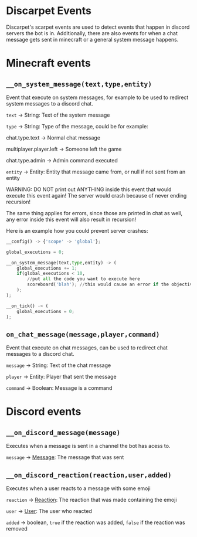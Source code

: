 # Discarpet Events


Discarpet's scarpet events are used to detect events that happen in discord servers the bot is in. Additionally, there are also events for when a chat message gets sent in minecraft or a general system message happens.

# Minecraft events

## `__on_system_message(text,type,entity)`

Event that execute on system messages, for example to be used to redirect system messages to a discord chat.

`text` -> String: Text of the system message

`type` -> String: Type of the message, could be for example:
   
  chat.type.text -> Normal chat message

  multiplayer.player.left -> Someone left the game
  
  chat.type.admin -> Admin command executed

`entity` -> Entity: Entity that message came from, or null if not sent from an entity

WARNING: DO NOT print out ANYTHING inside this event that would execute this event again! The server would crash because of never ending recursion!

The same thing applies for errors, since those are printed in chat as well, any error inside this event will also result in recursion!

Here is an example how you could prevent server crashes:

```python
__config() -> {'scope' -> 'global'};

global_executions = 0;

__on_system_message(text,type,entity) -> (
    global_executions += 1;
    if(global_executions < 10,
        //put all the code you want to execute here
        scoreboard('blah'); //this would cause an error if the objective doesnt exist, which would instantly call the event again
    );
);

__on_tick() -> (
    global_executions = 0;
);
```

## `on_chat_message(message,player,command)`

Event that execute on chat messages, can be used to redirect chat messages to a discord chat.

`message` -> String: Text of the chat message

`player` -> Entity: Player that sent the message

`command` -> Boolean: Message is a command

# Discord events

## `__on_discord_message(message)`

Executes when a message is sent in a channel the bot has acess to.

`message` -> [Message](https://github.com/replaceitem/carpet-discarpet/blob/master/docs/Values.md#message): The message that was sent

## `__on_discord_reaction(reaction,user,added)`

Executes when a user reacts to a message with some emoji

`reaction` -> [Reaction](https://github.com/replaceitem/carpet-discarpet/blob/master/docs/Values.md#reaction): The reaction that was made containing the emoji

`user` -> [User](https://github.com/replaceitem/carpet-discarpet/blob/master/docs/Values.md#user): The user who reacted

`added` -> boolean, `true` if the reaction was added, `false` if the reaction was removed
